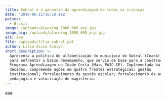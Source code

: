 ```yaml
---
title: Sobral e a garantia da aprendizagem de todas as crianças
date: '2019-06-11T16:28:19Z'
paises:
  - Brasil
image: /uploads/placeimg_1000_600_any.jpg
image_big: /uploads/placeimg_1000_600_any.jpg
alt: aaa
file: /uploads/lilia_sobral.pdf
author: Lilia Asuca Sumiya
short_description: >-
  Apresenta a política de alfabetização do município de Sobral (Ceará), criada
  para enfrentar o baixo desempenho, que serviu de base para a construção
  Programa Aprendizagem na Idade Certa (Mais PAIC-CE). Implementada há duas
  décadas, compreende ações em quatro frentes estratégicas: gestão
  institucional; fortalecimento da gestão escolar; fortalecimento da ação
  pedagógica e valorização do magistério.
---
```

aaa
